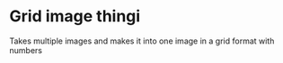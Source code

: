 # Grid image thingi

Takes multiple images and makes it into one image in a grid format with numbers
